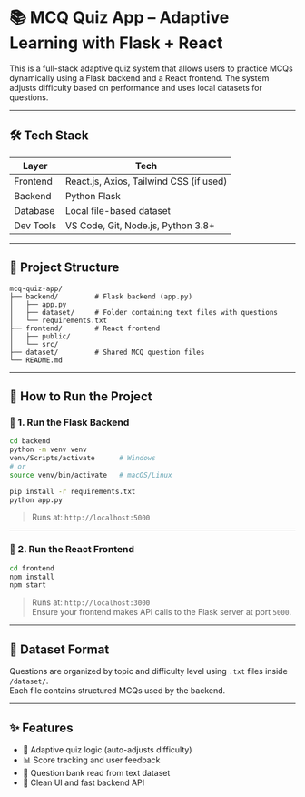 
# 📚 MCQ Quiz App – Adaptive Learning with Flask + React

This is a full-stack adaptive quiz system that allows users to practice MCQs dynamically using a Flask backend and a React frontend. The system adjusts difficulty based on performance and uses local datasets for questions.

---

## 🛠 Tech Stack

| Layer     | Tech                     |
|-----------|--------------------------|
| Frontend  | React.js, Axios, Tailwind CSS (if used) |
| Backend   | Python Flask             |
| Database  | Local file-based dataset |
| Dev Tools | VS Code, Git, Node.js, Python 3.8+ |

---

## 📁 Project Structure

```
mcq-quiz-app/
├── backend/         # Flask backend (app.py)
│   ├── app.py
│   ├── dataset/     # Folder containing text files with questions
│   └── requirements.txt
├── frontend/        # React frontend
│   ├── public/
│   └── src/
├── dataset/         # Shared MCQ question files
└── README.md
```

---

## 🚀 How to Run the Project

### 🔹 1. Run the Flask Backend

```bash
cd backend
python -m venv venv
venv/Scripts/activate      # Windows
# or
source venv/bin/activate   # macOS/Linux

pip install -r requirements.txt
python app.py
```

> Runs at: `http://localhost:5000`

---

### 🔹 2. Run the React Frontend

```bash
cd frontend
npm install
npm start
```

> Runs at: `http://localhost:3000`  
> Ensure your frontend makes API calls to the Flask server at port `5000`.

---

## 📂 Dataset Format

Questions are organized by topic and difficulty level using `.txt` files inside `/dataset/`.  
Each file contains structured MCQs used by the backend.

---

## ✨ Features

- 🔁 Adaptive quiz logic (auto-adjusts difficulty)
- 📊 Score tracking and user feedback
- 📂 Question bank read from text dataset
- 💬 Clean UI and fast backend API

